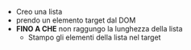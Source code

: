 - Creo una lista
- prendo un elemento target dal DOM
- **FINO A CHE** non raggungo la lunghezza della lista
    - Stampo gli elementi della lista nel target